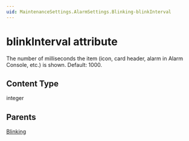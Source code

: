 ```yaml
---
uid: MaintenanceSettings.AlarmSettings.Blinking-blinkInterval
---
```


# blinkInterval attribute

The number of milliseconds the item (icon, card header, alarm in Alarm Console, etc.) is shown. Default: 1000.

## Content Type

integer

## Parents

[Blinking](xref:MaintenanceSettings.AlarmSettings.Blinking)
